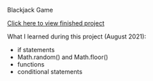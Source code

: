 Blackjack Game

[Click here to view finished project](https://j-pohl.github.io/blackjack_game/)

What I learned during this project (August 2021):
- if statements 
- Math.random() and Math.floor()
- functions
- conditional statements

